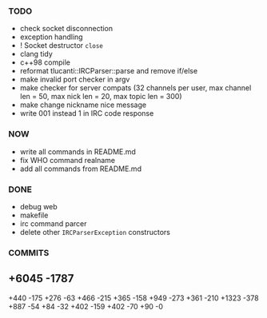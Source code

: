 
### TODO

- check socket disconnection
- exception handling
- ! Socket destructor `close`
- clang tidy
- c++98 compile
- reformat tlucanti::IRCParser::parse and remove if/else
- make invalid port checker in argv
- make checker for server compats (32 channels per user, max channel len = 50,
	max nick len = 20, max topic len = 300)
- make change nickname nice message
- write 001 instead 1 in IRC code response

### NOW

- write all commands in README.md
- fix WHO command realname
- add all commands from README.md

### DONE

- debug web
- makefile
- irc command parcer
- delete other `IRCParserException` constructors

### COMMITS


+6045	-1787
---------------
+440	-175
+276	-63
+466	-215
+365	-158
+949	-273
+361	-210
+1323	-378
+887	-54
+84		-32
+402	-159
+402	-70
+90		-0
